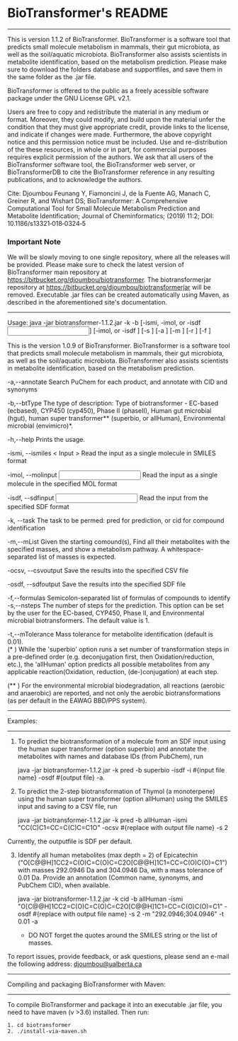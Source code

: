 # BioTransformer's README

***************************************************************************************************

This is version 1.1.2 of BioTransformer. BioTransformer is a software tool that predicts small molecule metabolism in mammals, their gut microbiota, 
as well as the soil/aquatic microbiota. BioTransformer also assists scientists in metabolite identification, based on the metabolism prediction. Please make sure to download the folders database and supportfiles, and save them in the same folder as the .jar file.

BioTransformer is offered to the public as a freely acessible software package under the GNU License GPL v2.1.

Users are free to copy and redistribute the material in any medium or format. Moreover, they could modify, and build upon the material unfer the condition that they must give appropriate credit, provide links to the license, and indicate if changes were made. Furthermore, the above copyright notice and this permission notice must be included. Use and re-distribution of the these resources, in whole or in part, for commercial purposes requires explicit permission of the authors. We ask that all users of the BioTransformer software tool, the BioTransformer web server, or BioTransformerDB to cite the BioTransformer reference in any resulting publications, and to acknowledge the authors.

Cite: Djoumbou Feunang Y, Fiamoncini J, de la Fuente AG, Manach C, Greiner R, and Wishart DS; BioTransformer: A Comprehensive Computational Tool for Small Molecule Metabolism Prediction and Metabolite Identification; Journal of Cheminformatics; (2019) 11:2; DOI: 10.1186/s13321‐018‐0324‐5

### Important Note
We will be slowly moving to one single repository, where all the releases will be provided. Please make sure to check the latest version of BioTransformer main repository at https://bitbucket.org/djoumbou/biotransformer. The biotransformerjar repository at https://bitbucket.org/djoumbou/biotransformerjar will be removed.
Executable .jar files can be created automatically using Maven, as described in the aforementioned site's documentation.

***************************************************************************************************

Usage:
java -jar biotransformer-1.1.2.jar -k <BioTransformer Task> -b <BioTransformer Option> [-ismi, -imol, or -isdf <Input file>] 
       [-imol, or -isdf <Output>] [-s <Number of steps>] [-a <Annotate>] [-m <Masses>] [-r <Masses>] [-f <Formulas>]

This is the version 1.0.9 of BioTransformer. BioTransformer is a software
tool that predicts small molecule metabolism in mammals, their gut
microbiota, as well as the soil/aquatic microbiota. BioTransformer also assists scientists in metabolite identification, based on the metabolism prediction.

 -a,--annotate                       Search PuChem for each product, and
                                     annotate with CID and synonyms

 -b,--btType <BioTransformer Option>   The type of description: Type of
                                     biotransformer - EC-based  (ecbased),
                                     CYP450 (cyp450), Phase II (phaseII),
                                     Human gut microbial (hgut),
                                     human super transformer** (superbio,
                                     or allHuman), Environmental microbial (envimicro)*.

-h,--help                           Prints the usage.

-ismi, --ismiles < Input >             Read the input as a single molecule in 
                                     SMILES format

-imol, --molinput <Input file>       Read the input as a single molecule in
                                     the specified MOL format

-isdf, --sdfinput <Input file>       Read the input from the specified SDF 
                                     format 
                                                                         
-k, --task <BioTransformer Task>     The task to be permed: pred for
                                     prediction, or cid for compound
                                     identification

-m,--mList                           Given the starting comound(s), Find
                                     all their metabolites with the
                                     specified masses, and show a
                                     metabolism pathway. A
                                     whitespace-separated list of masses
                                     is expected.
                                     
-ocsv, --csvoutput <Output file>     Save the results into the specified CSV 
                                     file 

-osdf, --sdfoutput <Output file>     Save the results into the specified SDF 
                                     file 

-f,--formulas <formulas>             Semicolon-separated list of formulas
                                     of compounds to identify                                     
-s,--nsteps <Number of steps>       The number of steps for the
                                     prediction. This option can be set by
                                     the user for the EC-based, CYP450,
                                     Phase II, and Environmental microbial
                                     biotransformers. The default value is 1.

-t,--mTolerance                     Mass tolerance for metabolite
                                     identification (default is 0.01).                                     
(* ) While the 'superbio' option runs a set number of transformation steps in a
pre-defined order (e.g. deconjugation first, then Oxidation/reduction,
etc.), the 'allHuman' option predicts all possible metabolites from any
applicable reaction(Oxidation, reduction, (de-)conjugation) at each step.


(** ) For the environmental microbial biodegradation, all reactions (aerobic and anaerobic) are reported, and not only the aerobic biotransformations (as per default in the EAWAG BBD/PPS system).


**************
Examples:
**************

1) To predict the biotransformation of a molecule from an SDF input using the human super transformer (option superbio) and annotate the metabolites with names and database IDs (from PubChem), run

      java -jar biotransformer-1.1.2.jar -k pred -b superbio -isdf -i #{input file name} -osdf #{output file} -a.

2) To predict the 2-step biotransformation of Thymol (a monoterpene) using the human super transformer (option allHuman) using the SMILES input and saving to a CSV file, run

      java -jar biotransformer-1.1.2.jar  -k pred -b allHuman -ismi "CC(C)C1=CC=C(C)C=C1O" -ocsv #{replace with output file name} -s 2

Currently, the outputfile is SDF per default.

3) Identify all human metabolites (max depth = 2) of Epicatechin ("O[C@@H]1CC2=C(O)C=C(O)C=C2O[C@@H]1C1=CC=C(O)C(O)=C1") with masses 292.0946 Da and 304.0946 Da, with a mass tolerance of 0.01 Da. Provide an annotation (Common name, synonyms, and PubChem CID), when available.

      java -jar biotransformer-1.1.2.jar  -k cid -b allHuman -ismi "O[C@@H]1CC2=C(O)C=C(O)C=C2O[C@@H]1C1=CC=C(O)C(O)=C1" -osdf #{replace with output file name} -s 2 -m "292.0946;304.0946" -t 0.01 -a
    
    - DO NOT forget the quotes around the SMILES string or the list of masses.

To report issues, provide feedback, or ask questions, please send an
e-mail the following address: djoumbou@ualberta.ca


**************************************************
Compiling and packaging BioTransformer with Maven:
**************************************************

To compile BioTransformer and package it into an executable .jar file, you need to have maven (v >3.6) installed. Then run:

``` 
1. cd biotransformer
2. ./install-via-maven.sh
```

